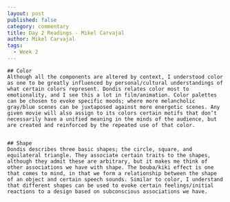 ```yaml
---
layout: post
published: false
category: commentary
title: Day 2 Readings - Mikel Carvajal
author: Mikel Carvajal
tags:
  - Week 2
---
```

	## Color
	Although all the components are altered by context, I understood color as one to be greatly influenced by personal/cultural understandings of what certain colors represent. Dondis relates color most to emotionality, and I see this a lot in film/animation. Color palettes can be chosen to evoke specific moods; where more melancholic gray/blue scenes can be juxtaposed against more energetic scenes. Any given movie will also assign to its colors certain motifs that don’t necessarily have a unified meaning in the minds of the audience, but are created and reinforced by the repeated use of that color.  
    

	## Shape
	Dondis describes three basic shapes; the circle, square, and equilateral triangle. They associate certain traits to the shapes, although they admit these are arbitrary, but it makes me think of other associations we have with shape. The bouba/kiki effect is one that comes to mind, in that we form a relationship between the shape of an object and certain speech sounds. Similar to color, I understand that different shapes can be used to evoke certain feelings/initial reactions to a design based on subconscious associations we have. 
